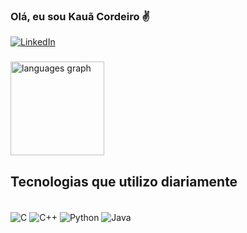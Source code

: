 ### Olá, eu sou Kauã Cordeiro ✌️


[![LinkedIn](https://img.shields.io/badge/LinkedIn-0077B5?style=for-the-badge&logo=linkedin&logoColor=white)](https://img.shields.io/badge/LinkedIn-0077B5?style=for-the-badge&logo=linkedin&logoColor=white)

<!--![Kauã GitHub stats](https://github-readme-stats.vercel.app/api?username=kcac1108&show_icons=true&theme=dracula)-->
###

<div align="left">
  <img src="https://github-readme-stats.vercel.app/api/top-langs?username=kcac1108&locale=en&hide_title=false&layout=compact&card_width=320&langs_count=5&theme=prussian&hide_border=false&order=2" height="150" alt="languages graph"  />
</div>

###

## Tecnologias que utilizo diariamente

<div style="display: inline_block"><br/>
    <img align="center" alt= "C" src="https://img.shields.io/badge/C-00599C?style=for-the-badge&logo=c&logoColor=white" />
    <img align="center" alt= "C++" src="https://img.shields.io/badge/C++-00599C?style=for-the-badge&logo=c%2B%2B&logoColor=white" />
    <img align="center" alt= "Python" src="https://img.shields.io/badge/Python-3776AB?style=for-the-badge&logo=python&logoColor=white" />
    <img align="center" alt= "Java" src="https://img.shields.io/badge/Java-007396?style=for-the-badge&logo=java&logoColor=white" />
</div>

